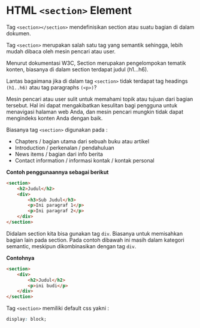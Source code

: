 # HTML `<section>` Element

Tag `<section></section>` mendefinisikan section atau suatu bagian di dalam dokumen.

Tag `<section>` merupakan salah satu tag yang semantik sehingga, lebih mudah dibaca oleh mesin pencari atau user.

Menurut dokumentasi W3C, Section merupakan pengelompokan tematik konten, biasanya di dalam section terdapat judul (h1...h6).

Lantas bagaimana jika di dalam tag `<section>` tidak terdapat tag headings `(h1..h6)` atau tag paragraphs `(<p>)`?

Mesin pencari atau user sulit untuk memahami topik atau tujuan dari bagian tersebut. Hal ini dapat mengakibatkan kesulitan bagi pengguna untuk menavigasi halaman web Anda, dan mesin pencari mungkin tidak dapat mengindeks konten Anda dengan baik.

Biasanya tag `<section>` digunakan pada :

-   Chapters / bagian utama dari sebuah buku atau artikel
-   Introduction / perkenalan / pendahuluan
-   News items / bagian dari info berita
-   Contact information / informasi kontak / kontak personal

**Contoh penggunaannya sebagai berikut**

```html
<section>
    <h2>Judul</h2>
    <div>
        <h3>Sub Judul</h3>
        <p>Ini paragraf 1</p>
        <p>Ini paragraf 2</p>
    </div>
</section>
```

Didalam section kita bisa gunakan tag `div`. Biasanya untuk memisahkan bagian lain pada section. Pada contoh dibawah ini masih dalam kategori semantic, meskipun dikombinasikan dengan tag `div`.

**Contohnya**

```html
<section>
    <div>
        <h2>Judul</h2>
        <p>ini budi</p>
    </div>
</section>
```

Tag `<section>` memiliki default css yakni :

```css
display: block;
```
